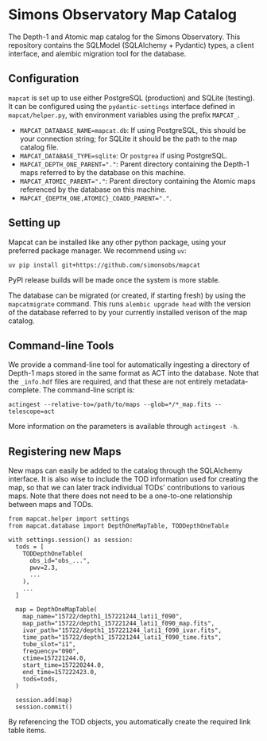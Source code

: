 Simons Observatory Map Catalog
==============================

The Depth-1 and Atomic map catalog for the Simons Observatory.
This repository contains the SQLModel (SQLAlchemy + Pydantic)
types, a client interface, and alembic migration tool for the
database.

Configuration
-------------

`mapcat` is set up to use either PostgreSQL (production) and
SQLite (testing). It can be configured using the `pydantic-settings`
interface defined in `mapcat/helper.py`, with environment variables
using the prefix `MAPCAT_`.

- `MAPCAT_DATABASE_NAME=mapcat.db`: If using PostgreSQL, this should be
  your connection string; for SQLite it should be the path to the map
  catalog file.
- `MAPCAT_DATABASE_TYPE=sqlite`: Or `postgrea` if using PostgreSQL.
- `MAPCAT_DEPTH_ONE_PARENT="."`: Parent directory containing the
  Depth-1 maps referred to by the database on this machine.
- `MAPCAT_ATOMIC_PARENT="."`: Parent directory containing the
  Atomic maps referenced by the database on this machine.
- `MAPCAT_{DEPTH_ONE,ATOMIC}_COADD_PARENT="."`.

Setting up
----------

Mapcat can be installed like any other python package, using your
preferred package manager. We recommend using `uv`:
```
uv pip install git+https://github.com/simonsobs/mapcat
```
PyPI release builds will be made once the system is more stable.

The database can be migrated (or created, if starting fresh) by using
the `mapcatmigrate` command. This runs `alembic upgrade head` with the
version of the database referred to by your currently installed verison
of the map catalog.

Command-line Tools
------------------

We provide a command-line tool for automatically ingesting a directory
of Depth-1 maps stored in the same format as ACT into the database.
Note that the `_info.hdf` files are required, and that these
are not entirely metadata-complete. The command-line script is:
```
actingest --relative-to=/path/to/maps --glob=*/*_map.fits --telescope=act
```
More information on the parameters is available through `actingest -h`.

Registering new Maps
--------------------

New maps can easily be added to the catalog through the SQLAlchemy interface.
It is also wise to include the TOD information used for creating the map,
so that we can later track individual TODs' contributions to various maps.
Note that there does not need to be a one-to-one relationship between
maps and TODs.
```python3
from mapcat.helper import settings
from mapcat.database import DepthOneMapTable, TODDepthOneTable

with settings.session() as session:
  tods = [
    TODDepthOneTable(
      obs_id="obs_...",
      pwv=2.3,
      ...
    ),
    ...
  ]
  
  map = DepthOneMapTable(
    map_name="15722/depth1_157221244_lati1_f090",
    map_path="15722/depth1_157221244_lati1_f090_map.fits",
    ivar_path="15722/depth1_157221244_lati1_f090_ivar.fits",
    time_path="15722/depth1_157221244_lati1_f090_time.fits",
    tube_slot="i1",
    frequency="090",
    ctime=157221244.0,
    start_time=157220244.0,
    end_time=157222423.0,
    tods=tods,
  )

  session.add(map)
  session.commit()
```
By referencing the TOD objects, you automatically create the required
link table items.